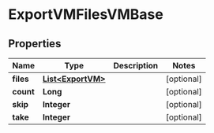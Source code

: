 

# ExportVMFilesVMBase


## Properties

Name | Type | Description | Notes
------------ | ------------- | ------------- | -------------
**files** | [**List&lt;ExportVM&gt;**](ExportVM.md) |  |  [optional]
**count** | **Long** |  |  [optional]
**skip** | **Integer** |  |  [optional]
**take** | **Integer** |  |  [optional]



